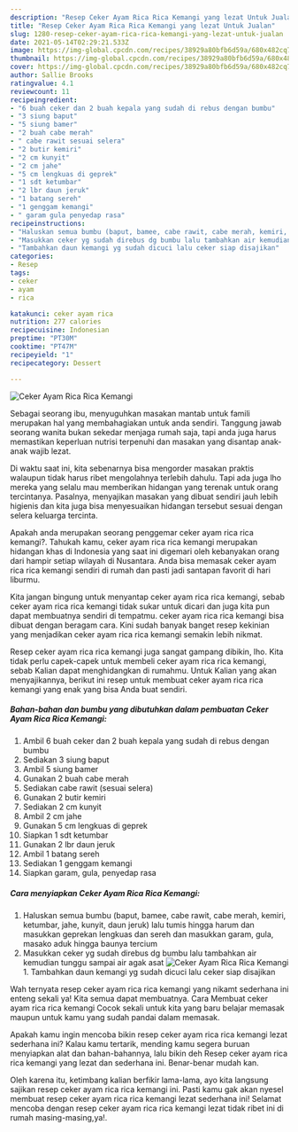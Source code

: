 ```yaml
---
description: "Resep Ceker Ayam Rica Rica Kemangi yang lezat Untuk Jualan"
title: "Resep Ceker Ayam Rica Rica Kemangi yang lezat Untuk Jualan"
slug: 1280-resep-ceker-ayam-rica-rica-kemangi-yang-lezat-untuk-jualan
date: 2021-05-14T02:29:21.533Z
image: https://img-global.cpcdn.com/recipes/38929a80bfb6d59a/680x482cq70/ceker-ayam-rica-rica-kemangi-foto-resep-utama.jpg
thumbnail: https://img-global.cpcdn.com/recipes/38929a80bfb6d59a/680x482cq70/ceker-ayam-rica-rica-kemangi-foto-resep-utama.jpg
cover: https://img-global.cpcdn.com/recipes/38929a80bfb6d59a/680x482cq70/ceker-ayam-rica-rica-kemangi-foto-resep-utama.jpg
author: Sallie Brooks
ratingvalue: 4.1
reviewcount: 11
recipeingredient:
- "6 buah ceker dan 2 buah kepala yang sudah di rebus dengan bumbu"
- "3 siung baput"
- "5 siung bamer"
- "2 buah cabe merah"
- " cabe rawit sesuai selera"
- "2 butir kemiri"
- "2 cm kunyit"
- "2 cm jahe"
- "5 cm lengkuas di geprek"
- "1 sdt ketumbar"
- "2 lbr daun jeruk"
- "1 batang sereh"
- "1 genggam kemangi"
- " garam gula penyedap rasa"
recipeinstructions:
- "Haluskan semua bumbu (baput, bamee, cabe rawit, cabe merah, kemiri, ketumbar, jahe, kunyit, daun jeruk) lalu tumis hingga harum dan masukkan geprekan lengkuas dan sereh dan masukkan garam, gula, masako aduk hingga baunya tercium"
- "Masukkan ceker yg sudah direbus dg bumbu lalu tambahkan air kemudian tunggu sampai air agak asat"
- "Tambahkan daun kemangi yg sudah dicuci lalu ceker siap disajikan"
categories:
- Resep
tags:
- ceker
- ayam
- rica

katakunci: ceker ayam rica 
nutrition: 277 calories
recipecuisine: Indonesian
preptime: "PT30M"
cooktime: "PT47M"
recipeyield: "1"
recipecategory: Dessert

---
```



![Ceker Ayam Rica Rica Kemangi](https://img-global.cpcdn.com/recipes/38929a80bfb6d59a/680x482cq70/ceker-ayam-rica-rica-kemangi-foto-resep-utama.jpg)

Sebagai seorang ibu, menyuguhkan masakan mantab untuk famili merupakan hal yang membahagiakan untuk anda sendiri. Tanggung jawab seorang  wanita bukan sekedar menjaga rumah saja, tapi anda juga harus memastikan keperluan nutrisi terpenuhi dan masakan yang disantap anak-anak wajib lezat.

Di waktu  saat ini, kita sebenarnya bisa mengorder masakan praktis walaupun tidak harus ribet mengolahnya terlebih dahulu. Tapi ada juga lho mereka yang selalu mau memberikan hidangan yang terenak untuk orang tercintanya. Pasalnya, menyajikan masakan yang dibuat sendiri jauh lebih higienis dan kita juga bisa menyesuaikan hidangan tersebut sesuai dengan selera keluarga tercinta. 



Apakah anda merupakan seorang penggemar ceker ayam rica rica kemangi?. Tahukah kamu, ceker ayam rica rica kemangi merupakan hidangan khas di Indonesia yang saat ini digemari oleh kebanyakan orang dari hampir setiap wilayah di Nusantara. Anda bisa memasak ceker ayam rica rica kemangi sendiri di rumah dan pasti jadi santapan favorit di hari liburmu.

Kita jangan bingung untuk menyantap ceker ayam rica rica kemangi, sebab ceker ayam rica rica kemangi tidak sukar untuk dicari dan juga kita pun dapat membuatnya sendiri di tempatmu. ceker ayam rica rica kemangi bisa dibuat dengan beragam cara. Kini sudah banyak banget resep kekinian yang menjadikan ceker ayam rica rica kemangi semakin lebih nikmat.

Resep ceker ayam rica rica kemangi juga sangat gampang dibikin, lho. Kita tidak perlu capek-capek untuk membeli ceker ayam rica rica kemangi, sebab Kalian dapat menghidangkan di rumahmu. Untuk Kalian yang akan menyajikannya, berikut ini resep untuk membuat ceker ayam rica rica kemangi yang enak yang bisa Anda buat sendiri.

<!--inarticleads1-->

##### Bahan-bahan dan bumbu yang dibutuhkan dalam pembuatan Ceker Ayam Rica Rica Kemangi:

1. Ambil 6 buah ceker dan 2 buah kepala yang sudah di rebus dengan bumbu
1. Sediakan 3 siung baput
1. Ambil 5 siung bamer
1. Gunakan 2 buah cabe merah
1. Sediakan  cabe rawit (sesuai selera)
1. Gunakan 2 butir kemiri
1. Sediakan 2 cm kunyit
1. Ambil 2 cm jahe
1. Gunakan 5 cm lengkuas di geprek
1. Siapkan 1 sdt ketumbar
1. Gunakan 2 lbr daun jeruk
1. Ambil 1 batang sereh
1. Sediakan 1 genggam kemangi
1. Siapkan  garam, gula, penyedap rasa




<!--inarticleads2-->

##### Cara menyiapkan Ceker Ayam Rica Rica Kemangi:

1. Haluskan semua bumbu (baput, bamee, cabe rawit, cabe merah, kemiri, ketumbar, jahe, kunyit, daun jeruk) lalu tumis hingga harum dan masukkan geprekan lengkuas dan sereh dan masukkan garam, gula, masako aduk hingga baunya tercium
1. Masukkan ceker yg sudah direbus dg bumbu lalu tambahkan air kemudian tunggu sampai air agak asat
<img src="//assets-global.cpcdn.com/assets/icons/button_play-2c75c40dde080a61004c1f40b05d8f140eaff45d7e9e6481dc71c63d2e7c4909.png" alt="Ceker Ayam Rica Rica Kemangi">1. Tambahkan daun kemangi yg sudah dicuci lalu ceker siap disajikan




Wah ternyata resep ceker ayam rica rica kemangi yang nikamt sederhana ini enteng sekali ya! Kita semua dapat membuatnya. Cara Membuat ceker ayam rica rica kemangi Cocok sekali untuk kita yang baru belajar memasak maupun untuk kamu yang sudah pandai dalam memasak.

Apakah kamu ingin mencoba bikin resep ceker ayam rica rica kemangi lezat sederhana ini? Kalau kamu tertarik, mending kamu segera buruan menyiapkan alat dan bahan-bahannya, lalu bikin deh Resep ceker ayam rica rica kemangi yang lezat dan sederhana ini. Benar-benar mudah kan. 

Oleh karena itu, ketimbang kalian berfikir lama-lama, ayo kita langsung sajikan resep ceker ayam rica rica kemangi ini. Pasti kamu gak akan nyesel membuat resep ceker ayam rica rica kemangi lezat sederhana ini! Selamat mencoba dengan resep ceker ayam rica rica kemangi lezat tidak ribet ini di rumah masing-masing,ya!.


